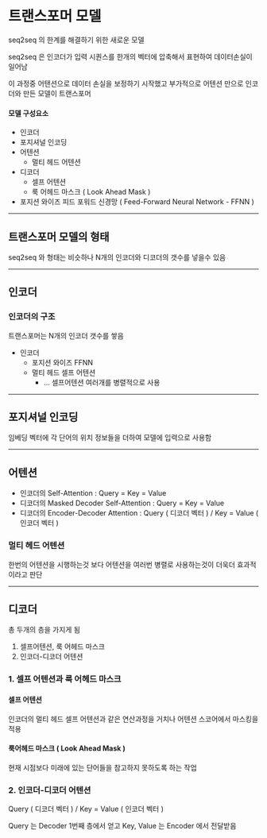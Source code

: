 # 트랜스포머 모델

seq2seq 의 한계를 해결하기 위한 새로운 모델

seq2seq 은 인코더가 입력 시퀀스를 한개의 벡터에 압축해서 표현하여 데이터손실이 일어남

이 과정중 어탠션으로 데이터 손실을 보정하기 시작했고 부가적으로 어텐션 만으로 인코더와 만든 모델이 트랜스포머

#### 모델 구성요소

* 인코더
* 포지셔널 인코딩
* 어텐션
    * 멀티 헤드 어텐션
* 디코더
  * 셀프 어텐션
  * 룩 어헤드 마스크 ( Look Ahead Mask )
* 포지션 와이즈 피드 포워드 신경망 ( Feed-Forward Neural Network - FFNN )

---

## 트랜스포머 모델의 형태

seq2seq 와 형태는 비슷하나 N개의 인코더와 디코더의 갯수를 넣을수 있음

---

## 인코더

### 인코더의 구조

트랜스포머는 N개의 인코더 갯수를 쌓음

* 인코더
    * 포지션 와이즈 FFNN
    * 멀티 헤드 셀프 어텐션
        * ... 셀프어텐션 여러개를 병렬적으로 사용

---

## 포지셔널 인코딩

임베딩 벡터에 각 단어의 위치 정보들을 더하여 모델에 입력으로 사용함

---

## 어텐션

* 인코더의 Self-Attention                : Query = Key = Value
* 디코더의 Masked Decoder Self-Attention : Query = Key = Value
* 디코더의 Encoder-Decoder Attention     : Query ( 디코더 벡터 ) / Key = Value ( 인코더 벡터 )

### 멀티 헤드 어텐션

한번의 어텐션을 시행하는것 보다 어텐션을 여러번 병렬로 사용하는것이 더욱더 효과적이라고 판단

---

## 디코더

총 두개의 층을 가지게 됨

1. 셀프어텐션, 룩 어헤드 마스크
2. 인코더-디코더 어텐션

### 1. 셀프 어텐션과 룩 어헤드 마스크 

#### 셀프 어텐션

인코더의 멀티 헤드 셀프 어텐션과 같은 연산과정을 거치나 어텐션 스코어에서 마스킹을 적용

#### 룩어헤드 마스크 ( Look Ahead Mask )

현재 시점보다 미래에 있는 단어들을 참고하지 못하도록 하는 작업

### 2. 인코더-디코더 어텐션

Query ( 디코더 벡터 ) / Key = Value ( 인코더 벡터 )

Query 는 Decoder 1번째 층에서 얻고 Key, Value 는 Encoder 에서 전달받음

